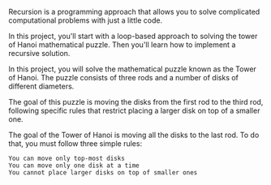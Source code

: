 Recursion is a programming approach that allows you to solve complicated computational problems with just a little code.

In this project, you'll start with a loop-based approach to solving the tower of Hanoi mathematical puzzle. Then you'll learn how to implement a recursive solution.

In this project, you will solve the mathematical puzzle known as the Tower of Hanoi. The puzzle consists of three rods and a number of disks of different diameters.

The goal of this puzzle is moving the disks from the first rod to the third rod, following specific rules that restrict placing a larger disk on top of a smaller one.

The goal of the Tower of Hanoi is moving all the disks to the last rod. To do that, you must follow three simple rules:

    You can move only top-most disks
    You can move only one disk at a time
    You cannot place larger disks on top of smaller ones
